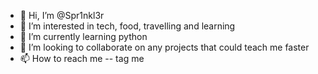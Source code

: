 - 👋 Hi, I’m @Spr1nkl3r
- 👀 I’m interested in tech, food, travelling and learning
- 🌱 I’m currently learning python
- 💞️ I’m looking to collaborate on any projects that could teach me faster
- 📫 How to reach me -- tag me

<!---
Spr1nkl3r/Spr1nkl3r is a ✨ special ✨ repository because its `README.md` (this file) appears on your GitHub profile.
You can click the Preview link to take a look at your changes.
--->
